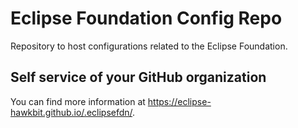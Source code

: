 # Eclipse Foundation Config Repo

Repository to host configurations related to the Eclipse Foundation.

## Self service of your GitHub organization

You can find more information at <https://eclipse-hawkbit.github.io/.eclipsefdn/>.
